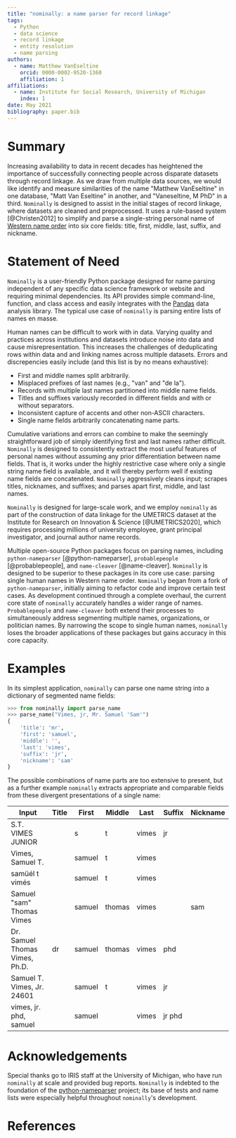 ```yaml
---
title: "nominally: a name parser for record linkage"
tags:
  - Python
  - data science
  - record linkage
  - entity resolution
  - name parsing
authors:
  - name: Matthew VanEseltine
    orcid: 0000-0002-9520-1360
    affiliation: 1
affiliations:
  - name: Institute for Social Research, University of Michigan
    index: 1
date: May 2021
bibliography: paper.bib
---
```


# Summary

Increasing availability to data in recent decades has heightened the importance
of successfully connecting people across disparate datasets through record linkage.
As we draw from multiple data sources,
we would like identify and measure similarities of the name
"Matthew VanEseltine" in one database,
"Matt Van Eseltine" in another,
and "Vaneseltine, M PhD" in a third.
`Nominally` is designed to assist in the initial stages of record linkage,
where datasets are cleaned and preprocessed.
It uses a rule-based system [@Christen2012]
to simplify and parse a single-string personal name of
[Western name order](https://en.wikipedia.org/wiki/Personal_name#Name_order)
into six core fields: title, first, middle, last, suffix, and nickname.

# Statement of Need

`Nominally` is a user-friendly Python package designed for name parsing
independent of any specific data science framework or website
and requiring minimal dependencies.
Its API provides simple command-line, function, and class access
and easily integrates with the [Pandas](https://pandas.pydata.org/) data analysis library.
The typical use case of `nominally` is parsing entire lists of names en masse.

Human names can be difficult to work with in data.
Varying quality and practices across institutions and datasets introduce noise
into data and cause misrepresentation. This increases the challenges of
deduplicating rows within data and and linking names across multiple datasets.
Errors and discrepencies easily include (and this list is by no means exhaustive):

- First and middle names split arbitrarily.
- Misplaced prefixes of last names (e.g., "van" and "de la").
- Records with multiple last names partitioned into middle name fields.
- Titles and suffixes variously recorded in different fields and with or without separators.
- Inconsistent capture of accents and other non-ASCII characters.
- Single name fields arbitrarily concatenating name parts.

Cumulative variations and errors can combine to make
the seemingly straightforward job of simply identifying first and last names rather difficult.
`Nominally` is designed to consistently extract the most useful features of personal names
without assuming any prior differentiation between name fields.
That is, it works under the highly restrictive case where only a single string name field is available,
and it will thereby perform well if existing name fields are concatenated.
`Nominally` aggressively cleans input;
scrapes titles, nicknames, and suffixes;
and parses apart first, middle, and last names.

`Nominally` is designed for large-scale work,
and we employ `nominally` as part of the construction of data linkage for
the UMETRICS dataset at the Institute for Research on Innovation & Science [@UMETRICS2020],
which requires processing millions of
university employee, grant principal investigator, and journal author name records.

Multiple open-source Python packages focus on parsing names, including
`python-nameparser` [@python-nameparser],
`probablepeople` [@probablepeople],
and `name-cleaver` [@name-cleaver].
`Nominally` is designed to be superior to these packages
in its core use case: parsing single human names in Western name order.
`Nominally` began from a fork of `python-nameparser`,
initially aiming to refactor code and improve certain test cases.
As development continued through a complete overhaul,
the current core state of `nominally` accurately handles a wider range of names.
`Probablepeople` and `name-cleaver`
both extend their processes to simultaneously address
segmenting multiple names, organizations, or politician names.
By narrowing the scope to single human names,
`nominally` loses the broader applications of these packages
but gains accuracy in this core capacity.

# Examples

In its simplest application, `nominally` can parse one name string into a dictionary of segmented name fields:

```python
>>> from nominally import parse_name
>>> parse_name("Vimes, jr, Mr. Samuel 'Sam'")
{
    'title': 'mr',
    'first': 'samuel',
    'middle': '',
    'last': 'vimes',
    'suffix': 'jr',
    'nickname': 'sam'
}
```

The possible combinations of name parts are too extensive to present,
but as a further example `nominally` extracts appropriate and comparable fields
from these divergent presentations of a single name:

| Input                          | Title | First  | Middle | Last  | Suffix | Nickname |
| ------------------------------ | ----- | ------ | ------ | ----- | ------ | -------- |
| S.T. VIMES JUNIOR              |       | s      | t      | vimes | jr     |
| Vimes, Samuel T.               |       | samuel | t      | vimes |        |
| samüél t vimés                 |       | samuel | t      | vimes |        |
| Samuel "sam" Thomas Vimes      |       | samuel | thomas | vimes |        | sam      |
| Dr. Samuel Thomas Vimes, Ph.D. | dr    | samuel | thomas | vimes | phd    |
| Samuel T. Vimes, Jr. 24601     |       | samuel | t      | vimes | jr     |
| vimes, jr. phd, samuel         |       | samuel |        | vimes | jr phd |

# Acknowledgements

Special thanks go to IRIS staff at the University of Michigan,
who have run `nominally` at scale and provided bug reports.
`Nominally` is indebted to the foundation of the
[python-nameparser](https://github.com/derek73/python-nameparser) project;
its base of tests and name lists were especially helpful throughout `nominally`'s development.

# References

